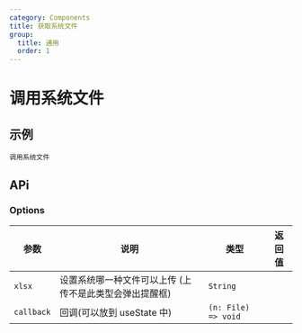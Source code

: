 ```yaml
---
category: Components
title: 获取系统文件
group:
  title: 通用
  order: 1
---
```


# 调用系统文件

## 示例

<!-- prettier-ignore -->
<code src="./demo/getFile.tsx">调用系统文件</code>

## APi

### Options

| 参数       | 说明                                                   | 类型                | 返回值 |
| ---------- | ------------------------------------------------------ | ------------------- | ------ |
| `xlsx`     | 设置系统哪一种文件可以上传  (上传不是此类型会弹出提醒框) | `String`            |        |
| `callback` | 回调(可以放到 useState 中)                             | `(n: File) => void` |        |
